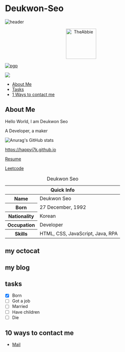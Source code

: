 # Deukwon-Seo

![header](https://capsule-render.vercel.app/api?type=waving&color=0:a82da8,100:da8f00&height=230&section=header&text=DeukwonSeo&fontAlign=70&fontAlignY=40&fontSize=60&fontColor=ffffff)


<p align='center'><img src="https://theabbie.github.io/files/logo.png" alt="TheAbbie" width="100" height="100"></p>

[![pgp](https://img.shields.io/badge/pgp-0xF83424824B3E4B90-313131?style=flat&labelColor=313131&color=313131)](https://github.com/theabbie.gpg)

![](https://hit.yhype.me/github/profile?user_id=17960677)

* [About Me](#about-me)
* [Tasks](#tasks)
* [1 Ways to contact me](#10-ways-to-contact-me)

## About Me

Hello World, I am Deukwon Seo

A Developer, a maker

![Anurag's GitHub stats](https://github-readme-stats.vercel.app/api?username=happyi7k&show_icons=true&theme=radical)

https://happyi7k.github.io

[Resume](https://happyi7k.github.io/resume.pdf)

[Leetcode](https://leetcode.com/happyi7k)

<table>
<caption>Deukwon Seo</caption>
<thead>
<tr>
<th colspan="2">Quick Info</th>
</tr>
</thead>
<tbody>
<tr><th scope='row'>Name</th><td>Deukwon Seo</td></tr>
<tr><th scope='row'>Born</th><td><time datetime="2022-09-27 17:00">27 December, 1992</time></td></tr>
<tr><th scope='row'>Nationality</th><td>Korean</td></tr>
<tr><th scope='row'>Occupation</th><td>Developer</td></tr>
<tr><th scope='row'>Skills</th><td>HTML, CSS, JavaScript, Java, RPA</td></tr>
</tbody>
</table>

## my octocat

## my blog

## tasks

- [x] Born
- [ ] Got a job
- [ ] Married
- [ ] Have children
- [ ] Die

## 10 ways to contact me

<ul>
<li><a href="mailto:happyi7k@hotmail.com" rel="me">Mail</a>
</li>
</ul>
